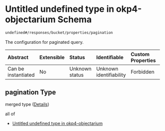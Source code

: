 # Untitled undefined type in okp4-objectarium Schema

```txt
undefined#/responses/bucket/properties/pagination
```

The configuration for paginated query.

| Abstract            | Extensible | Status         | Identifiable            | Custom Properties | Additional Properties | Access Restrictions | Defined In                                                                     |
| :------------------ | :--------- | :------------- | :---------------------- | :---------------- | :-------------------- | :------------------ | :----------------------------------------------------------------------------- |
| Can be instantiated | No         | Unknown status | Unknown identifiability | Forbidden         | Allowed               | none                | [okp4-objectarium.json\*](schema/okp4-objectarium.json "open original schema") |

## pagination Type

merged type ([Details](okp4-objectarium-responses-bucketresponse-properties-pagination.md))

all of

*   [Untitled undefined type in okp4-objectarium](okp4-objectarium-responses-bucketresponse-properties-pagination-allof-0.md "check type definition")
